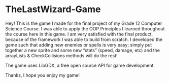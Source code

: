 # TheLastWizard-Game
Hey! This is the game I made for the final project of my Grade 12 Computer Science Course. I was able to apply the OOP Principles I learned throughout the course here in this game. I am very satisfied with the final product, because of the framework I was able to build from scratch. I developed the game such that adding new enemies or spells is very easy; simply put together a new sprite and some new “stats” (speed, damage, etc) and the arrayLists & CheckCollisions methods will do the rest!

The game uses LibGDX, a free open source API for game development. 

Thanks, I hope you enjoy my game!
